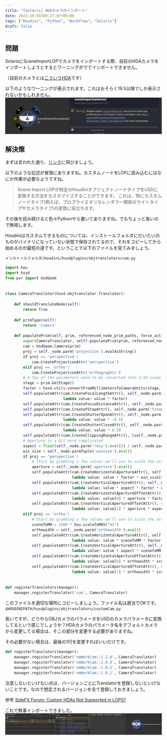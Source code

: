 ```yaml
---
title: "[Solaris] HDAカメラのインポート"
date: 2023-10-05T09:27:07+09:00
tags: ["Houdini", "Python", "Workflow", "Solaris"]
draft: false
---
```


## 問題
SolarisにSceneImportLOPでカメラをインポートする際、自前のHDAカメラをインポートしようとするとワーニングがでてインポートできません。

（自前のカメラとは[こういうHDA](../2021-04-29/#%E4%BD%9C%E3%81%A3%E3%81%A6%E3%81%8A%E3%81%84%E3%81%9F%E3%81%BB%E3%81%86%E3%81%8C%E3%81%84%E3%81%84%E3%83%8E%E3%83%BC%E3%83%89)です）

以下のようなワーニングが表示されます。これはおそらく19.5以降でしか表示されないかもしれません。
![img_01](img/lop_waring.png)

## 解決策
まずは言われた通り、[リンク](https://www.sidefx.com/ja/docs/houdini/hom/sceneimport_object_translator.html)に飛びましょう。


以下のような記述が冒頭にありますね。カスタムノードをLOPに読み込むにはなにか作業が必要なようですね。
> Scene Import LOPが特定のHoudiniオブジェクトノードタイプをUSDに変換する方法をカスタマイズすることができます。 これは、特にカスタムノードタイプ(例えば、プロプライエタリなレンダラー関係のライトタイプやカメラタイプ)の変換に役立ちます。


その後を読み続けると色々Pythonやら書いてありますね。でもちょっと長いので無視します。  
  

Houdiniはカスタムできるものについては、インストールフォルダにだいたいのものがバイナリになっていない状態で保存されてるので、それをコピーしてから始めるのが最短の道です。ということで以下のファイルを見てみましょう。


`インストールフォルダ/houdini/husdplugins/objtranslators/cam.py`
``` py
import hou
import husd
from pxr import UsdGeom


class CameraTranslator(husd.objtranslator.Translator):

    def shouldTranslateNode(self):
        return True

    def primType(self):
        return 'Camera'

    def populatePrim(self, prim, referenced_node_prim_paths, force_active):
        super(CameraTranslator, self).populatePrim(prim, referenced_node_prim_paths, force_active)
        cam = UsdGeom.Camera(prim)
        proj = self._node.parm('projection').evalAsString()
        if proj == 'perspective':
            cam.CreateProjectionAttr('perspective')
        elif proj == 'ortho':
            cam.CreateProjectionAttr('orthographic')
        # A few of the parameters need to be converted into 1/10 scene unit space
        stage = prim.GetStage()
        factor = husd.utils.convertFromMillimetersToCameraUnits(stage, 1.0)
        self.populateAttr(cam.CreateFocalLengthAttr(), self._node.parm('focal'),
                          lambda value: value * factor)
        self.populateAttr(cam.CreateFocusDistanceAttr(), self._node.parm('focus'))
        self.populateAttr(cam.CreateFStopAttr(), self._node.parm('fstop'))
        self.populateAttr(cam.CreateShutterOpenAttr(), self._node.parm('shutter'),
                          lambda value: value * -0.5)
        self.populateAttr(cam.CreateShutterCloseAttr(), self._node.parm('shutter'),
                          lambda value: value * 0.5)
        self.populateAttr(cam.CreateClippingRangeAttr(), [self._node.parm('near'), self._node.parm('far')])
        # Aperture is a bit more complicated
        aspect = float(self._node.parm('resy').eval()) / self._node.parm('resx').eval()
        win_size = self._node.parmTuple('winsize').eval()
        if proj == 'perspective':
            # Start by grabbing a few values we'll use to scale the attributes
            aperture = self._node.parm('aperture').eval()
            self.populateAttr(cam.CreateHorizontalApertureAttr(), self._node.parm('aperture'),
                              lambda value: value * factor * win_size[0])
            self.populateAttr(cam.CreateVerticalApertureAttr(), self._node.parm('aperture'),
                              lambda value: value * aspect * factor * win_size[1])
            self.populateAttr(cam.CreateHorizontalApertureOffsetAttr(), self._node.parmTuple('win'),
                              lambda value: value[0] * aperture * factor)
            self.populateAttr(cam.CreateVerticalApertureOffsetAttr(), self._node.parmTuple('win'),
                              lambda value: value[1] * aperture * aspect * factor)
        elif proj == 'ortho':
            # Start by grabbing a few values we'll use to scale the attributes
            sceneToMM = 1000 * hou.scaleToMKS("m1")
            orthowidth = self._node.parm('orthowidth').eval()
            self.populateAttr(cam.CreateHorizontalApertureAttr(), self._node.parm('orthowidth'),
                              lambda value: value * sceneToMM * factor * win_size[0])
            self.populateAttr(cam.CreateVerticalApertureAttr(), self._node.parm('orthowidth'),
                              lambda value: value * aspect * sceneToMM * factor * win_size[1])
            self.populateAttr(cam.CreateHorizontalApertureOffsetAttr(), self._node.parmTuple('win'),
                              lambda value: value[0] * orthowidth * sceneToMM * factor)
            self.populateAttr(cam.CreateVerticalApertureOffsetAttr(), self._node.parmTuple('win'),
                              lambda value: value[1] * orthowidth * sceneToMM * aspect * factor)


def registerTranslators(manager):
    manager.registerTranslator('cam', CameraTranslator)

```
このファイルを適切な場所にコピーしましょう。ファイル名は適当でOKです。`$HOUDINIPATH/husdplugins/objtranslators/customCam.py`

長いですが、どうやらOBJカメラのパラメータをUSDのカメラパラメータに変換してるという感じでしょうか？HDAカメラのパラメータ名をデフォルトカメラから変更してる場合は、そこの部分を変更する必要がありますね。

その必要がない場合は、最後の1行を変更すればいいだけです。

``` py
def registerTranslators(manager):
    manager.registerTranslator('nmWorkCam::1.1.0', CameraTranslator)
    manager.registerTranslator('nmWorkCam::1.0.3', CameraTranslator)
    manager.registerTranslator('nmWorkCam::1.0.2', CameraTranslator)
    manager.registerTranslator('nmWorkCam::1.0.1', CameraTranslator)
```
注意しないといけない点は、バージョンごとにTranslatorを登録しないといけないことです。なので想定されるバージョンを全て登録しておきましょう。

参考 [SideFX Forum: Custom HDAs Not Supported in LOPS?](https://www.sidefx.com/forum/topic/84598/?page=1)

これで無事インポートできました。
![img_01](img/result.png)